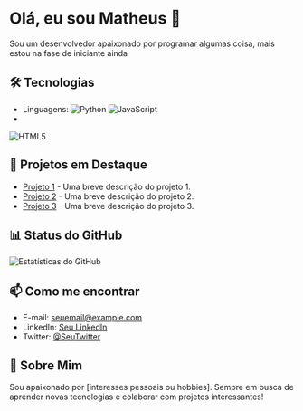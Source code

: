 # Olá, eu sou Matheus 👋

Sou um desenvolvedor apaixonado por programar algumas coisa, mais estou na fase de iniciante ainda

## 🛠️ Tecnologias
- Linguagens: ![Python](https://img.shields.io/badge/-Python-3776AB?style=flat&logo=python&logoColor=white) ![JavaScript](https://img.shields.io/badge/-JavaScript-F7DF1E?style=flat&logo=javascript&logoColor=black)
- 
![HTML5](https://img.shields.io/badge/HTML5-E34F26?style=for-the-badge&logo=html5&logoColor=white)


## 🌟 Projetos em Destaque
- [Projeto 1](link-do-projeto-1) - Uma breve descrição do projeto 1.
- [Projeto 2](link-do-projeto-2) - Uma breve descrição do projeto 2.
- [Projeto 3](link-do-projeto-3) - Uma breve descrição do projeto 3.

## 📊 Status do GitHub
![Estatísticas do GitHub](https://github-readme-stats.vercel.app/api?username=seu-usuario&show_icons=true&theme=radical)

## 📫 Como me encontrar
- E-mail: [seuemail@example.com](mailto:seuemail@example.com)
- LinkedIn: [Seu LinkedIn](link-do-linkedin)
- Twitter: [@SeuTwitter](link-do-twitter)

## 💬 Sobre Mim
Sou apaixonado por [interesses pessoais ou hobbies]. Sempre em busca de aprender novas tecnologias e colaborar com projetos interessantes!
